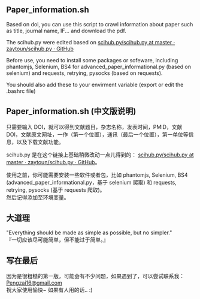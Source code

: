 ## Paper_information.sh  
Based on doi, you can use this script to crawl information about paper such as title, journal name, IF... and download the pdf.  

The scihub.py were edited based on [scihub.py/scihub.py at master · zaytoun/scihub.py · GitHub](https://github.com/zaytoun/scihub.py/blob/master/scihub/scihub.py)

Before use, you need to install some packages or sofeware, including phantomjs, Selenium, BS4 for advanced_paper_informational.py (based on selenium) and requests, retrying, pysocks (based on requests).  

You should also add these to your envirment variable (export or edit the .bashrc file)

## Paper_information.sh (中文版说明)
只需要输入 DOI，就可以得到文献题目，杂志名称，发表时间，PMID，文献DOI，文献原文网址，一作（第一个位置），通讯（最后一个位置），第一单位等信息，以及下载文献功能。  

scihub.py 是在这个链接上基础稍微改动一点儿得到的： [scihub.py/scihub.py at master · zaytoun/scihub.py · GitHub](https://github.com/zaytoun/scihub.py/blob/master/scihub/scihub.py)。

使用之前，你可能需要安装一些软件或者包，比如 phantomjs, Selenium, BS4 (advanced_paper_informational.py，基于 selenium 爬取) 和 requests, retrying, pysocks (基于 requests 爬取)。  
然后记得添加至环境变量。

## 大道理  
"Everything should be made as simple as possible, but no simpler."  
『一切应该尽可能简单，但不能过于简单。』

## 写在最后  
因为是很粗糙的第一版，可能会有不少问题，如果遇到了，可以尝试联系我：Pengzai16@gmail.com  
祝大家使用愉快~ 如果有人用的话.. :)
